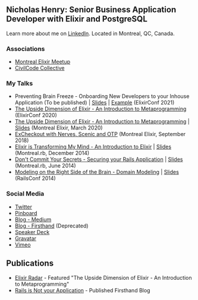 ## Nicholas Henry: Senior Business Application Developer with Elixir and PostgreSQL

Learn more about me on [LinkedIn](https://www.linkedin.com/in/nicholasjhenry/). Located in Montreal, QC, Canada.

### Associations

* [Montreal Elixir Meetup](https://www.montrealelixir.ca)
* [CivilCode Collective](https://www.civilcode.io)

### My Talks

- Preventing Brain Freeze - Onboarding New Developers to your Inhouse Application (To be published) | [Slides](https://speakerdeck.com/nicholasjhenry/preventing-brain-freeze-onboarding-new-developers-with-living-documentation?slide=59) | [Example](https://github.com/nicholasjhenry/pockets_platform) (ElixirConf 2021)
- [The Upside Dimension of Elixir - An Introduction to Metaprogramming](https://www.youtube.com/watch?v=EFAgc7YqDP8) (ElixirConf 2020)
- [The Upside Dimension of Elixir - An Introduction to Metaprogramming](https://www.youtube.com/watch?v=xj6yNzcGlEE) | [Slides](https://speakerdeck.com/nicholasjhenry/the-upside-down-dimension-of-elixir-an-introduction-to-metaprogramming) (Montreal Elixir, March 2020)
- [ExCheckout with Nerves, Scenic and OTP](https://www.youtube.com/playlist?list=PLe07JYpYU5F08hA5AyxKQRGzX3POgTBjn) (Montreal Elixir, September 2018)
- [Elixir is Transforming My Mind - An Introduction to Elixir](https://vimeo.com/148664265) | [Slides](https://speakerdeck.com/nicholasjhenry/how-elixir-is-transforming-my-mind) (Montreal.rb, December 2014)
- [Don't Commit Your Secrets - Securing your Rails Application](https://vimeo.com/98544062) | [Slides](https://speakerdeck.com/nicholasjhenry/dont-commit-your-secrets) (Montreal.rb, June 2014)
- [Modeling on the Right Side of the Brain - Domain Modeling](https://www.youtube.com/watch?v=ABIvpz50cKU) | [Slides](https://speakerdeck.com/nicholasjhenry/modeling-on-the-right-side-of-the-brain) (RailsConf 2014)

### Social Media

- [Twitter](https://twitter.com/nicholasjhenry)
- [Pinboard](https://pinboard.in/u:nicholasjhenry)
- [Blog - Medium](https://medium.com/@nicholasjhenry)
- [Blog - Firsthand](http://blog.firsthand.ca) (Deprecated)
- [Speaker Deck](https://speakerdeck.com/nicholasjhenry)
- [Gravatar](https://en.gravatar.com/nicholasjhenry)
- [Vimeo](https://vimeo.com/nicholasjhenry)

## Publications

- [Elixir Radar](https://sendy.elixir-radar.com/w/BNoHZTqLnAByWgOl6x892ZRw/J8921cxQ4jeEDmbVKDWh02aw/Az892hFCnr0XRk763iZFssXNVQ) - Featured "The Upside Dimension of Elixir - An Introduction to Metaprogramming"
- [Rails is Not your Application](http://blog.firsthand.ca/2011/10/rails-is-not-your-application.html) - Published Firsthand Blog

<!--
**nicholasjhenry/nicholasjhenry** is a ✨ _special_ ✨ repository because its `README.md` (this file) appears on your GitHub profile.

Here are some ideas to get you started:

- 🔭 I’m currently working on ...
- 🌱 I’m currently learning ...
- 👯 I’m looking to collaborate on ...
- 🤔 I’m looking for help with ...
- 💬 Ask me about ...
- 📫 How to reach me: ...
- 😄 Pronouns: ...
- ⚡ Fun fact: ...
-->
